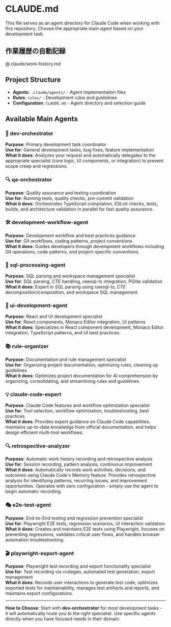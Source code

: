# CLAUDE.md

This file serves as an agent directory for Claude Code when working with this repository. Choose the appropriate main agent based on your development task.

## 作業履歴の自動記録
@.claude/work-history.md

## Project Structure
- **Agents**: `.claude/agents/` - Agent implementation files
- **Rules**: `rules/` - Development rules and guidelines  
- **Configuration**: `CLAUDE.md` - Agent directory and selection guide

## Available Main Agents

### 🎯 dev-orchestrator
**Purpose**: Primary development task coordinator  
**Use for**: General development tasks, bug fixes, feature implementation  
**What it does**: Analyzes your request and automatically delegates to the appropriate specialist (core logic, UI components, or integration) to prevent scope creep and regressions.

### 🔍 qa-orchestrator  
**Purpose**: Quality assurance and testing coordination  
**Use for**: Running tests, quality checks, pre-commit validation  
**What it does**: Orchestrates TypeScript compilation, ESLint checks, tests, builds, and architecture validation in parallel for fast quality assurance.

### 🛠️ development-workflow-agent
**Purpose**: Development workflow and best practices guidance  
**Use for**: Git workflows, coding patterns, project conventions  
**What it does**: Guides developers through development workflows including Git operations, code patterns, and project-specific conventions.

### 🔄 sql-processing-agent
**Purpose**: SQL parsing and workspace management specialist  
**Use for**: SQL parsing, CTE handling, rawsql-ts integration, PGlite validation  
**What it does**: Expert in SQL parsing using rawsql-ts, CTE decomposition/composition, and workspace SQL management.

### 🎨 ui-development-agent
**Purpose**: React and UI development specialist  
**Use for**: React components, Monaco Editor integration, UI patterns  
**What it does**: Specializes in React component development, Monaco Editor integration, TypeScript patterns, and UI best practices.

### 📚 rule-organizer
**Purpose**: Documentation and rule management specialist  
**Use for**: Organizing project documentation, optimizing rules, cleaning up guidelines  
**What it does**: Optimizes project documentation for AI comprehension by organizing, consolidating, and streamlining rules and guidelines.

### 💡 claude-code-expert
**Purpose**: Claude Code features and workflow optimization specialist  
**Use for**: Tool selection, workflow optimization, troubleshooting, best practices  
**What it does**: Provides expert guidance on Claude Code capabilities, maintains up-to-date knowledge from official documentation, and helps design efficient multi-tool workflows.

### 🔍 retrospective-analyzer
**Purpose**: Automatic work history recording and retrospective analysis  
**Use for**: Session recording, pattern analysis, continuous improvement  
**What it does**: Automatically records work activities, decisions, and outcomes using Claude Code's Memory feature. Provides retrospective analysis for identifying patterns, recurring issues, and improvement opportunities. Operates with zero configuration - simply use the agent to begin automatic recording.

### 🎭 e2e-test-agent
**Purpose**: End-to-End testing and regression prevention specialist  
**Use for**: Playwright E2E tests, regression scenarios, UI interaction validation  
**What it does**: Creates and maintains E2E tests using Playwright, focuses on preventing regressions, validates critical user flows, and handles browser automation troubleshooting.

### 🎬 playwright-export-agent
**Purpose**: Playwright test recording and export functionality specialist  
**Use for**: Test recording via codegen, automated test generation, export management  
**What it does**: Records user interactions to generate test code, optimizes exported tests for maintainability, manages test artifacts and reports, and maintains export configurations.

---

**How to Choose**: Start with **dev-orchestrator** for most development tasks - it will automatically route you to the right specialist. Use specific agents directly when you have focused needs in their domain.